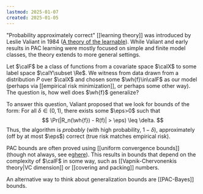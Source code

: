```yaml
---
lastmod: 2025-01-07
created: 2025-01-05
---
```


"Probability approximately correct" [[learning theory]] was introduced by Leslie Valiant in 1984 ([A theory of the learnable](https://dl.acm.org/doi/pdf/10.1145/1968.1972)). While Valiant and early results in PAC learning were mostly focused on simple and finite model classes, the theory extends to more general settings. 

Let $\calF$ be a class of functions from a covariate space $\calX$ to some label space $\calY\subset \Re$. We witness from data drawn from a distribution $P$ over $\calX$ and chosen some $\wh{f}\in\calF$ as our model (perhaps via [[empirical risk minimization]], or perhaps some other way). The question is, how well does $\wh{f}$ generalize? 

To answer this question, Valiant proposed that we look for bounds of the form: For all $\delta\in(0,1)$, there exists some $\eps>0$ such that 
$$
\Pr(|R_n(\wh{f}) - R(f)| > \eps) \leq \delta.
$$
Thus, the algorithm is _probably_ (with high probability, $1-\delta$), approximately (off by at most $\eps$) correct (true risk matches empirical risk). 

PAC bounds are often proved using [[uniform convergence bounds]] (though not always, see eg[here](https://arxiv.org/pdf/2304.09167)). This results in bounds that depend on the complexity of $\calF$ in some way, such as [[Vapnik-Chervonenkis theory|VC dimension]] or [[covering and packing]] numbers. 

An alternative way to think about generalization bounds are [[PAC-Bayes]] bounds. 